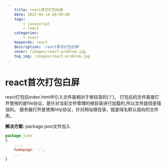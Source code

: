 ```yaml
---
    title: react首次打包白屏
    date: 2022-04-14 00:00:00
    tags:
        - javascript
        - react
    categories:
        - react
    keywords: react
    description: 'react首次打包白屏'
    cover: /images/react-problem.jpg
    top_img: /images/react-problem.jpg
---
```


# react首次打包白屏
react打包后index.html中引入文件是相对于根目录的('/')。
打包后的文件直接打开使用的是file协议，是针对当前文件管理的根目录进行加载的,所以文件路径是错误的。
服务器打开是使用http协议，针对网站根目录，就是域名默认指向的文件夹。

**解决方案:**
	package.json文件加入
	

```javascript
package.json
{
	...,
	homepage: '.',
	...
}
```